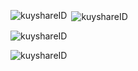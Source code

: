 <p><img align="left" src="https://github-readme-stats.vercel.app/api/top-langs?username=kuyshareID&show_icons=true&locale=en&layout=compact" alt="kuyshareID" /></p>

<p>&nbsp;<img align="center" src="https://github-readme-stats.vercel.app/api?username=kuyshareID&show_icons=true&locale=en" alt="kuyshareID" /></p>

<p><img align="center" src="https://github-readme-streak-stats.herokuapp.com/?user=kuyshareID&" alt="kuyshareID" /></p>
<p align="left"> <img src="https://komarev.com/ghpvc/?username=kuyshareID&label=Profile%20views&color=0e75b6&style=flat" alt="kuyshareID" /> </p>

